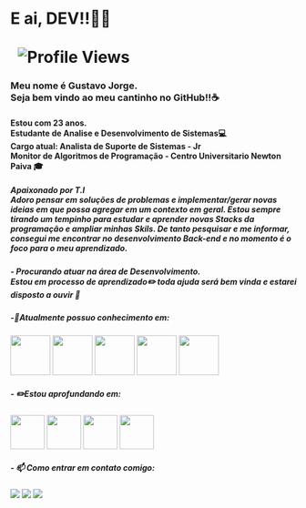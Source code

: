 # E ai, DEV!!👋🏽 <text align="right">  &nbsp;&nbsp;&nbsp;&nbsp;&nbsp;&nbsp;&nbsp;&nbsp;&nbsp;&nbsp;&nbsp;&nbsp;&nbsp;&nbsp;&nbsp;&nbsp;&nbsp;&nbsp;&nbsp;&nbsp;&nbsp;&nbsp;&nbsp;&nbsp;&nbsp;&nbsp;&nbsp;&nbsp;&nbsp;&nbsp;&nbsp;&nbsp;&nbsp;&nbsp;&nbsp;&nbsp;&nbsp;&nbsp;&nbsp;&nbsp;&nbsp;&nbsp;&nbsp;&nbsp;&nbsp;&nbsp;&nbsp;&nbsp;&nbsp;&nbsp;&nbsp;&nbsp;&nbsp;&nbsp;&nbsp;&nbsp;&nbsp;&nbsp;&nbsp;&nbsp;&nbsp;&nbsp;&nbsp;&nbsp;&nbsp;&nbsp;&nbsp;&nbsp;&nbsp;&nbsp;&nbsp;&nbsp;&nbsp;&nbsp;&nbsp;&nbsp;&nbsp;&nbsp;<img src="https://komarev.com/ghpvc/?username=GustavoJorgge&color=ff69b4" alt="Profile Views"> </div>

### Meu nome é Gustavo Jorge. <br/>Seja bem vindo ao meu cantinho no GitHub!!:coffee:
#### Estou com 23 anos. <br/> Estudante de Analise e Desenvolvimento de Sistemas💻<br/> Cargo atual: Analista de Suporte de Sistemas - Jr<br/>Monitor de Algoritmos de Programação - Centro Universitario Newton Paiva 🎓

##### Apaixonado por T.I <br/> Adoro pensar em soluções de problemas e implementar/gerar novas ideias em que possa agregar em um contexto em geral. Estou sempre tirando um tempinho para estudar e aprender novas Stacks da programação e ampliar minhas Skils. De tanto pesquisar e me informar, consegui me encontrar no desenvolvimento **Back-end** e no momento é o foco para o meu aprendizado. 
##### - Procurando atuar na área de Desenvolvimento. <br/> Estou em processo de aprendizado✏️ toda ajuda será bem vinda e estarei disposto a ouvir 🤗

##### -🌱Atualmente possuo conhecimento em: 
<img src="https://cdn.jsdelivr.net/gh/devicons/devicon/icons/java/java-original.svg" width="70" height="70"/> <img src="https://cdn.icon-icons.com/icons2/2415/PNG/512/c_original_logo_icon_146611.png" width="70" height="70"/> <img src="https://cdn-icons-png.flaticon.com/512/25/25231.png" width="70" height="70"/> <img src="https://cdn-icons-png.flaticon.com/512/174/174854.png" width="70" height="70"/> <img src="https://cdn-icons-png.flaticon.com/512/29/29165.png" width="70" height="70"/>


##### - ✏️Estou aprofundando em:
<img src="https://cdn.jsdelivr.net/gh/devicons/devicon/icons/java/java-original.svg" width="60" height="60"/> <img src="https://cdn-icons-png.flaticon.com/512/29/29165.png" width="60" height="60"/> <img src="https://cdn-icons-png.flaticon.com/512/732/732190.png" width="60" height="60"/> <img src="https://static-00.iconduck.com/assets.00/spring-icon-256x256-2efvkvky.png" width="60" height="60"/> 



##### - 📫 Como entrar em contato comigo:

<div>
<a href="https://www.instagram.com/gustavo.jorgge/" target="_blank"><img src="https://img.shields.io/badge/-Instagram-%23E4405F?style=for-the-badge&logo=instagram&logoColor=white" target="_blank"></a>
<a href="https://www.linkedin.com/in/gustavojorgge/" target="_blank"><img src="https://img.shields.io/badge/-LinkedIn-%230077B5?style=for-the-badge&logo=linkedin&logoColor=white" target="_blank"></a>
<a href = "gustavo.jorge1207@gmail.com"><img src="https://img.shields.io/badge/Gmail-D14836?style=for-the-badge&logo=gmail&logoColor=white" target="_blank"></a>
<div>
